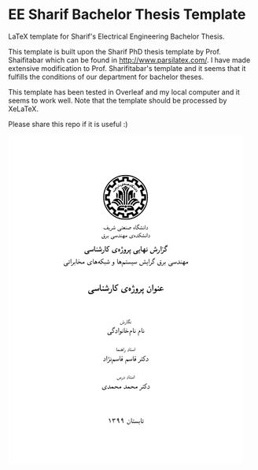 # EE Sharif Bachelor Thesis Template
LaTeX template for Sharif's Electrical Engineering Bachelor Thesis. 

This template is built upon the Sharif PhD thesis template by Prof. Shaifitabar which can be found in http://www.parsilatex.com/. I have made extensive modification to Prof. Sharifitabar's template and it seems that it fulfills the conditions of our department for bachelor theses.


This template has been tested in Overleaf and my local computer and it seems to work well. Note that the template should be processed by XeLaTeX.


Please share this repo if it is useful :)

![alt text](https://github.com/bemoniri/EESharifBachelorThesis/blob/main/firstpage-output.png?raw=true)


